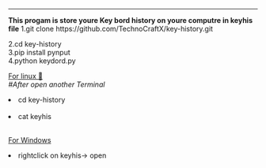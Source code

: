 <hr><b>This progam is store youre Key bord history on youre computre in keyhis file</b></hr>
1.git clone https://github.com/TechnoCraftX/key-history.git<br>

2.cd key-history<br>
3.pip install pynput<br>
4.python keydord.py<br> 

<U>For linux 🐧</U><br>
<i>#After open another Terminal</i><br> 
<li>cd  key-history</li><br>
<li>cat  keyhis</li><br>

<U>For Windows </U><br>
<li>rightclick on keyhis-> open</li><br>


